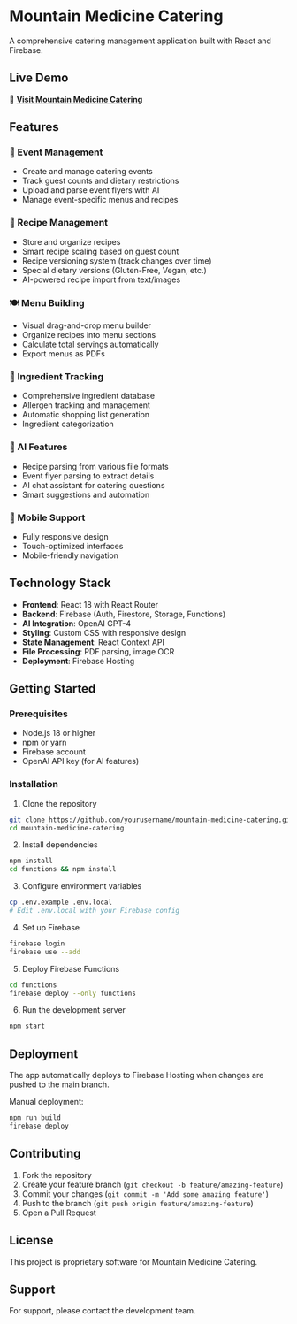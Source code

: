 # Mountain Medicine Catering

A comprehensive catering management application built with React and Firebase.

## Live Demo
🚀 **[Visit Mountain Medicine Catering](https://mountainmedicine-6e572.web.app)**

## Features

### 📅 Event Management
- Create and manage catering events
- Track guest counts and dietary restrictions
- Upload and parse event flyers with AI
- Manage event-specific menus and recipes

### 📖 Recipe Management
- Store and organize recipes
- Smart recipe scaling based on guest count
- Recipe versioning system (track changes over time)
- Special dietary versions (Gluten-Free, Vegan, etc.)
- AI-powered recipe import from text/images

### 🍽️ Menu Building
- Visual drag-and-drop menu builder
- Organize recipes into menu sections
- Calculate total servings automatically
- Export menus as PDFs

### 🥕 Ingredient Tracking
- Comprehensive ingredient database
- Allergen tracking and management
- Automatic shopping list generation
- Ingredient categorization

### 🤖 AI Features
- Recipe parsing from various file formats
- Event flyer parsing to extract details
- AI chat assistant for catering questions
- Smart suggestions and automation

### 📱 Mobile Support
- Fully responsive design
- Touch-optimized interfaces
- Mobile-friendly navigation

## Technology Stack

- **Frontend**: React 18 with React Router
- **Backend**: Firebase (Auth, Firestore, Storage, Functions)
- **AI Integration**: OpenAI GPT-4
- **Styling**: Custom CSS with responsive design
- **State Management**: React Context API
- **File Processing**: PDF parsing, image OCR
- **Deployment**: Firebase Hosting

## Getting Started

### Prerequisites
- Node.js 18 or higher
- npm or yarn
- Firebase account
- OpenAI API key (for AI features)

### Installation

1. Clone the repository
```bash
git clone https://github.com/yourusername/mountain-medicine-catering.git
cd mountain-medicine-catering
```

2. Install dependencies
```bash
npm install
cd functions && npm install
```

3. Configure environment variables
```bash
cp .env.example .env.local
# Edit .env.local with your Firebase config
```

4. Set up Firebase
```bash
firebase login
firebase use --add
```

5. Deploy Firebase Functions
```bash
cd functions
firebase deploy --only functions
```

6. Run the development server
```bash
npm start
```

## Deployment

The app automatically deploys to Firebase Hosting when changes are pushed to the main branch.

Manual deployment:
```bash
npm run build
firebase deploy
```

## Contributing

1. Fork the repository
2. Create your feature branch (`git checkout -b feature/amazing-feature`)
3. Commit your changes (`git commit -m 'Add some amazing feature'`)
4. Push to the branch (`git push origin feature/amazing-feature`)
5. Open a Pull Request

## License

This project is proprietary software for Mountain Medicine Catering.

## Support

For support, please contact the development team.